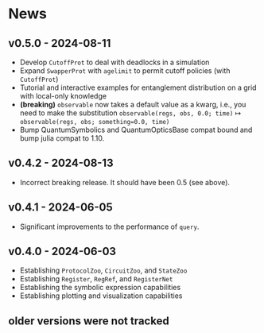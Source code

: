 # News


## v0.5.0 - 2024-08-11

- Develop `CutoffProt` to deal with deadlocks in a simulation
- Expand `SwapperProt` with `agelimit` to permit cutoff policies (with `CutoffProt`)
- Tutorial and interactive examples for entanglement distribution on a grid with local-only knowledge
- **(breaking)** `observable` now takes a default value as a kwarg, i.e., you need to make the substitution `observable(regs, obs, 0.0; time)` ↦ `observable(regs, obs; something=0.0, time)`
- Bump QuantumSymbolics and QuantumOpticsBase compat bound and bump julia compat to 1.10.

## v0.4.2 - 2024-08-13

- Incorrect breaking release. It should have been 0.5 (see above).

## v0.4.1 - 2024-06-05

- Significant improvements to the performance of `query`.

## v0.4.0 - 2024-06-03

- Establishing `ProtocolZoo`, `CircuitZoo`, and `StateZoo`
- Establishing `Register`, `RegRef`, and `RegisterNet`
- Establishing the symbolic expression capabilities
- Establishing plotting and visualization capabilities

## older versions were not tracked